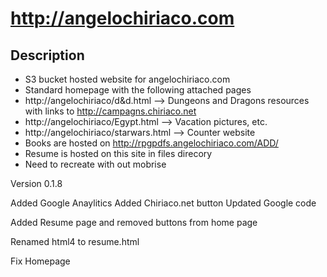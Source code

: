 # http://angelochiriaco.com
## Description
* S3 bucket hosted website for angelochiriaco.com
* Standard homepage with the following attached pages
* http://angelochiriaco/d&d.html --> Dungeons and Dragons resources with links to http://campagns.chiriaco.net
* http://angelochiriaco/Egypt.html --> Vacation pictures, etc.
* http://angelochiriaco/starwars.html --> Counter website
* Books are hosted on http://rpgpdfs.angelochiriaco.com/ADD/
* Resume is hosted on this site in files direcory
* Need to recreate with out mobrise

Version 0.1.8

Added Google Anaylitics
Added Chiriaco.net button
Updated Google code

Added Resume page and removed buttons from home page

Renamed html4 to resume.html

Fix Homepage